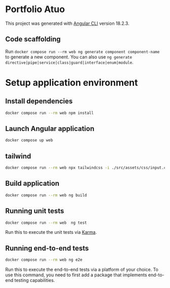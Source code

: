 # Portfolio Atuo

This project was generated with [Angular CLI](https://github.com/angular/angular-cli) version 18.2.3.

## Code scaffolding

Run `docker compose run --rm web ng generate component component-name` to generate a new component. You can also use `ng generate directive|pipe|service|class|guard|interface|enum|module`.


# Setup application environment

## Install dependencies
```bash
docker compose run --rm web npm install
```

## Launch Angular application
```bash
docker compose up web 
```

## tailwind

```bash
docker compose run --rm web npx tailwindcss -i ./src/assets/css/input.css  -o ./src/assets/css/output.css --watch
```

## Build application
```bash
docker compose run --rm web ng build
```

## Running unit tests
```bash
docker compose run --rm web  ng test
```
Run this to execute the unit tests via [Karma](https://karma-runner.github.io).

## Running end-to-end tests
```bash
docker compose run --rm web ng e2e
```
Run this to execute the end-to-end tests via a platform of your choice. To use this command, you need to first add a package that implements end-to-end testing capabilities.


